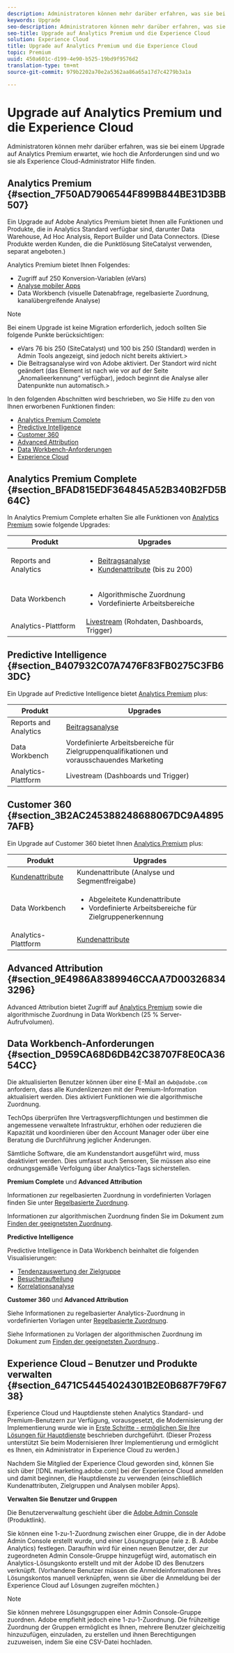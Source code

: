 ```yaml
---
description: Administratoren können mehr darüber erfahren, was sie bei einem Upgrade auf Analytics Premium erwartet, wie hoch die Anforderungen sind und wo sie als Experience Cloud-Administrator Hilfe finden.
keywords: Upgrade
seo-description: Administratoren können mehr darüber erfahren, was sie bei einem Upgrade auf Analytics Premium erwartet, wie hoch die Anforderungen sind und wo sie als Experience Cloud-Administrator Hilfe finden.
seo-title: Upgrade auf Analytics Premium und die Experience Cloud
solution: Experience Cloud
title: Upgrade auf Analytics Premium und die Experience Cloud
topic: Premium
uuid: 450a601c-d199-4e90-b525-19bd9f9576d2
translation-type: tm+mt
source-git-commit: 979b2202a70e2a5362aa86a65a17d7c4279b3a1a

---
```



# Upgrade auf Analytics Premium und die Experience Cloud

Administratoren können mehr darüber erfahren, was sie bei einem Upgrade auf Analytics Premium erwartet, wie hoch die Anforderungen sind und wo sie als Experience Cloud-Administrator Hilfe finden.


## Analytics Premium {#section_7F50AD7906544F899B844BE31D3BB507}

Ein Upgrade auf Adobe Analytics Premium bietet Ihnen alle Funktionen und Produkte, die in Analytics Standard verfügbar sind, darunter Data Warehouse, Ad Hoc Analysis, Report Builder und Data Connectors. (Diese Produkte werden Kunden, die die Punktlösung SiteCatalyst verwenden, separat angeboten.)

Analytics Premium bietet Ihnen Folgendes:

* Zugriff auf 250 Konversion-Variablen (eVars)
* [Analyse mobiler Apps](https://marketing.adobe.com/resources/help/en_US/mobile/)
* Data Workbench (visuelle Datenabfrage, regelbasierte Zuordnung, kanalübergreifende Analyse)



>[!NOTE]
>
>Bei einem Upgrade ist keine Migration erforderlich, jedoch sollten Sie folgende Punkte berücksichtigen:
>
>* eVars 76 bis 250 (SiteCatalyst) und 100 bis 250 (Standard) werden in Admin Tools angezeigt, sind jedoch nicht bereits aktiviert.&gt;
>* Die Beitragsanalyse wird von Adobe aktiviert. Der Standort wird nicht geändert (das Element ist nach wie vor auf der Seite „Anomalieerkennung“ verfügbar), jedoch beginnt die Analyse aller Datenpunkte nun automatisch.&gt;


In den folgenden Abschnitten wird beschrieben, wo Sie Hilfe zu den von Ihnen erworbenen Funktionen finden:

* [Analytics Premium Complete](../admin-getting-started/upgrade-to-analytics-premium.md#section_BFAD815EDF364845A52B340B2FD5B64C)
* [Predictive Intelligence](../admin-getting-started/upgrade-to-analytics-premium.md#section_B407932C07A7476F83FB0275C3FB63DC)
* [Customer 360](../admin-getting-started/upgrade-to-analytics-premium.md#section_3B2AC245388248688067DC9A48957AFB)
* [Advanced Attribution](../admin-getting-started/upgrade-to-analytics-premium.md#section_9E4986A8389946CCAA7D003268343296)
* [Data Workbench-Anforderungen ](../admin-getting-started/upgrade-to-analytics-premium.md#section_D959CA68D6DB42C38707F8E0CA3654CC)
* [Experience Cloud](../admin-getting-started/upgrade-to-analytics-premium.md#section_6471C54454024301B2E0B687F79F6738)



## Analytics Premium Complete {#section_BFAD815EDF364845A52B340B2FD5B64C}

In Analytics Premium Complete erhalten Sie alle Funktionen von [Analytics Premium](../admin-getting-started/upgrade-to-analytics-premium.md#section_7F50AD7906544F899B844BE31D3BB507) sowie folgende Upgrades:

| Produkt | Upgrades |
|--- |--- |
| Reports and Analytics | <ul><li>[Beitragsanalyse](https://marketing.adobe.com/resources/help/en_US/analytics/contribution/)</li><li>[Kundenattribute](../attributes/attributes.md#concept_ACFEE7C8B8E94875BA0825CDF4913AF1) (bis zu 200)</li></ul> |
| Data Workbench | <ul><li>Algorithmische Zuordnung</li><li>Vordefinierte Arbeitsbereiche</li></ul> |
| Analytics-Plattform | [Livestream](https://marketing.adobe.com/developer/documentation/analytics-live-stream/overview-1) (Rohdaten, Dashboards, Trigger) |


## Predictive Intelligence {#section_B407932C07A7476F83FB0275C3FB63DC}

Ein Upgrade auf Predictive Intelligence bietet [Analytics Premium](../admin-getting-started/upgrade-to-analytics-premium.md#section_7F50AD7906544F899B844BE31D3BB507) plus:

| Produkt | Upgrades |
|---|---|
| Reports and Analytics | [Beitragsanalyse](https://marketing.adobe.com/resources/help/en_US/analytics/contribution/) |
| Data Workbench | Vordefinierte Arbeitsbereiche für Zielgruppenqualifikationen und vorausschauendes Marketing |
| Analytics-Plattform | Livestream (Dashboards und Trigger) |


## Customer 360 {#section_3B2AC245388248688067DC9A48957AFB}

Ein Upgrade auf Customer 360 bietet Ihnen [Analytics Premium](../admin-getting-started/upgrade-to-analytics-premium.md#section_7F50AD7906544F899B844BE31D3BB507) plus:

| Produkt | Upgrades |
|--- |--- |
| [Kundenattribute](../attributes/attributes.md) | Kundenattribute (Analyse und Segmentfreigabe) |
| Data Workbench | <ul><li>Abgeleitete Kundenattribute</li><li>Vordefinierte Arbeitsbereiche für Zielgruppenerkennung</li></ul> |
| Analytics-Plattform | [Kundenattribute](../attributes/attributes.md) |


## Advanced Attribution {#section_9E4986A8389946CCAA7D003268343296}

Advanced Attribution bietet Zugriff auf [Analytics Premium](../admin-getting-started/upgrade-to-analytics-premium.md#section_7F50AD7906544F899B844BE31D3BB507) sowie die algorithmische Zuordnung in Data Workbench (25 % Server-Aufrufvolumen).

## Data Workbench-Anforderungen  {#section_D959CA68D6DB42C38707F8E0CA3654CC}

Die aktualisierten Benutzer können über eine E-Mail an `dwb@adobe.com` anfordern, dass alle Kundenlizenzen mit der Premium-Information aktualisiert werden. Dies aktiviert Funktionen wie die algorithmische Zuordnung.

TechOps überprüfen Ihre Vertragsverpflichtungen und bestimmen die angemessene verwaltete Infrastruktur, erhöhen oder reduzieren die Kapazität und koordinieren über den Account Manager oder über eine Beratung die Durchführung jeglicher Änderungen.

Sämtliche Software, die am Kundenstandort ausgeführt wird, muss deaktiviert werden. Dies umfasst auch Sensoren, Sie müssen also eine ordnungsgemäße Verfolgung über Analytics-Tags sicherstellen.

**Premium Complete** und **Advanced Attribution**

Informationen zur regelbasierten Zuordnung in vordefinierten Vorlagen finden Sie unter [Regelbasierte Zuordnung](https://marketing.adobe.com/resources/help/en_US/insight/client/?f=c_rules_attrib).

Informationen zur algorithmischen Zuordnung finden Sie im Dokument zum [Finden der geeignetsten Zuordnung](https://marketing.adobe.com/resources/help/en_US/insight/client/?f=c_attrib_algorithmic).

**Predictive Intelligence**

Predictive Intelligence in Data Workbench beinhaltet die folgenden Visualisierungen:

* [Tendenzauswertung der Zielgruppe](https://marketing.adobe.com/resources/help/en_US/insight/client/?f=c_visitor_propensity)
* [Besucheraufteilung](https://marketing.adobe.com/resources/help/en_US/insight/client/?f=c_visitor_cluster)
* [Korrelationsanalyse](https://marketing.adobe.com/resources/help/en_US/insight/client/?f=c_correlation_analysis)


**Customer 360** und **Advanced Attribution**

Siehe Informationen zu regelbasierter Analytics-Zuordnung in vordefinierten Vorlagen unter [Regelbasierte Zuordnung](https://marketing.adobe.com/resources/help/en_US/insight/client/?f=c_rules_attrib).

Siehe Informationen zu Vorlagen der algorithmischen Zuordnung im Dokument zum [Finden der geeignetsten Zuordnung](https://marketing.adobe.com/resources/help/en_US/insight/client/?f=c_attrib_algorithmic)..

## Experience Cloud – Benutzer und Produkte verwalten {#section_6471C54454024301B2E0B687F79F6738}

Experience Cloud und Hauptdienste stehen Analytics Standard- und Premium-Benutzern zur Verfügung, vorausgesetzt, die Modernisierung der Implementierung wurde wie in [Erste Schritte - ermöglichen Sie Ihre Lösungen für Hauptdienste](../core-services/core-services.md#concept_07ED1D5C64234E77976E6D572E78FB9C) beschrieben durchgeführt. (Dieser Prozess unterstützt Sie beim Modernisieren Ihrer Implementierung und ermöglicht es Ihnen, ein Administrator in Experience Cloud zu werden.)

Nachdem Sie Mitglied der Experience Cloud geworden sind, können Sie sich über [!DNL marketing.adobe.com] bei der Experience Cloud anmelden und damit beginnen, die Hauptdienste zu verwenden (einschließlich Kundenattributen, Zielgruppen und Analysen mobiler Apps).

**Verwalten Sie Benutzer und Gruppen**

Die Benutzerverwaltung geschieht über die [Adobe Admin Console](https://helpx.adobe.com/enterprise/help/aedash.html) (Produktlink).

Sie können eine 1-zu-1-Zuordnung zwischen einer Gruppe, die in der Adobe Admin Console erstellt wurde, und einer Lösungsgruppe (wie z. B. Adobe Analytics) festlegen. Daraufhin wird für einen neuen Benutzer, der zur zugeordneten Admin Console-Gruppe hinzugefügt wird, automatisch ein Analytics-Lösungskonto erstellt und mit der Adobe ID des Benutzers verknüpft. (Vorhandene Benutzer müssen die Anmeldeinformationen Ihres Lösungskontos manuell verknüpfen, wenn sie über die Anmeldung bei der Experience Cloud auf Lösungen zugreifen möchten.)


>[!NOTE]
>
>Sie können mehrere Lösungsgruppen einer Admin Console-Gruppe zuordnen. Adobe empfiehlt jedoch eine 1-zu-1-Zuordnung. Die frühzeitige Zuordnung der Gruppen ermöglicht es Ihnen, mehrere Benutzer gleichzeitig hinzuzufügen, einzuladen, zu erstellen und ihnen Berechtigungen zuzuweisen, indem Sie eine CSV-Datei hochladen.

